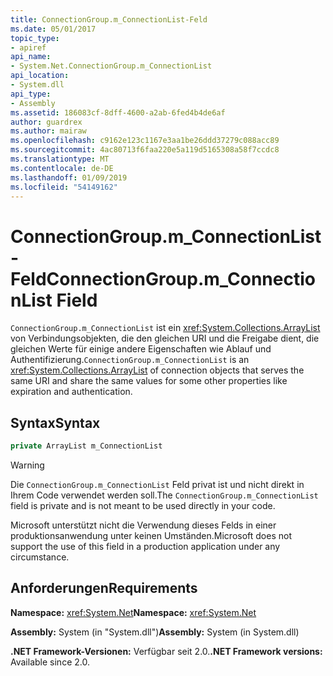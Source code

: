 ```yaml
---
title: ConnectionGroup.m_ConnectionList-Feld
ms.date: 05/01/2017
topic_type:
- apiref
api_name:
- System.Net.ConnectionGroup.m_ConnectionList
api_location:
- System.dll
api_type:
- Assembly
ms.assetid: 186083cf-8dff-4600-a2ab-6fed4b4de6af
author: guardrex
ms.author: mairaw
ms.openlocfilehash: c9162e123c1167e3aa1be26ddd37279c088acc89
ms.sourcegitcommit: 4ac80713f6faa220e5a119d5165308a58f7ccdc8
ms.translationtype: MT
ms.contentlocale: de-DE
ms.lasthandoff: 01/09/2019
ms.locfileid: "54149162"
---
```

# <a name="connectiongroupmconnectionlist-field"></a><span data-ttu-id="d0661-102">ConnectionGroup.m\_ConnectionList-Feld</span><span class="sxs-lookup"><span data-stu-id="d0661-102">ConnectionGroup.m\_ConnectionList Field</span></span>

<span data-ttu-id="d0661-103">`ConnectionGroup.m_ConnectionList` ist ein <xref:System.Collections.ArrayList> von Verbindungsobjekten, die den gleichen URI und die Freigabe dient, die gleichen Werte für einige andere Eigenschaften wie Ablauf und Authentifizierung.</span><span class="sxs-lookup"><span data-stu-id="d0661-103">`ConnectionGroup.m_ConnectionList` is an <xref:System.Collections.ArrayList> of connection objects that serves the same URI and share the same values for some other properties like expiration and authentication.</span></span>

## <a name="syntax"></a><span data-ttu-id="d0661-104">Syntax</span><span class="sxs-lookup"><span data-stu-id="d0661-104">Syntax</span></span>
  
```csharp  
private ArrayList m_ConnectionList
```

> [!WARNING]
> <span data-ttu-id="d0661-105">Die `ConnectionGroup.m_ConnectionList` Feld privat ist und nicht direkt in Ihrem Code verwendet werden soll.</span><span class="sxs-lookup"><span data-stu-id="d0661-105">The `ConnectionGroup.m_ConnectionList` field is private and is not meant to be used directly in your code.</span></span>
> 
> <span data-ttu-id="d0661-106">Microsoft unterstützt nicht die Verwendung dieses Felds in einer produktionsanwendung unter keinen Umständen.</span><span class="sxs-lookup"><span data-stu-id="d0661-106">Microsoft does not support the use of this field in a production application under any circumstance.</span></span>

## <a name="requirements"></a><span data-ttu-id="d0661-107">Anforderungen</span><span class="sxs-lookup"><span data-stu-id="d0661-107">Requirements</span></span>

<span data-ttu-id="d0661-108">**Namespace:** <xref:System.Net></span><span class="sxs-lookup"><span data-stu-id="d0661-108">**Namespace:** <xref:System.Net></span></span>

<span data-ttu-id="d0661-109">**Assembly:** System (in "System.dll")</span><span class="sxs-lookup"><span data-stu-id="d0661-109">**Assembly:** System (in System.dll)</span></span>

<span data-ttu-id="d0661-110">**.NET Framework-Versionen:** Verfügbar seit 2.0.</span><span class="sxs-lookup"><span data-stu-id="d0661-110">**.NET Framework versions:** Available since 2.0.</span></span>
